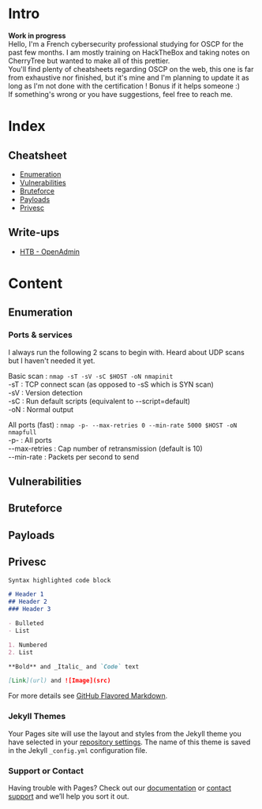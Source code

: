 # Intro

**Work in progress**<br/>
Hello, I'm a French cybersecurity professional studying for OSCP for the past few months. I am mostly training on HackTheBox and taking notes on CherryTree but wanted to make all of this prettier.<br/>
You'll find plenty of cheatsheets regarding OSCP on the web, this one is far from exhaustive nor finished, but it's mine and I'm planning to update it as long as I'm not done with the certification ! Bonus if it helps someone :)<br/>
If something's wrong or you have suggestions, feel free to reach me.<br/>

# Index

## Cheatsheet
- [Enumeration](#enumeration)
- [Vulnerabilities](#vulnerabilities)
- [Bruteforce](#bruteforce)
- [Payloads](#payloads)
- [Privesc](#privesc)

## Write-ups
- [HTB - OpenAdmin](https://0xa1d.github.io/openadmin)

# Content

## Enumeration

### Ports & services

I always run the following 2 scans to begin with. Heard about UDP scans but I haven't needed it yet.<br/>

Basic scan :
`nmap -sT -sV -sC $HOST -oN nmapinit`<br/>
-sT : TCP connect scan (as opposed to -sS which is SYN scan)<br/>
-sV : Version detection<br/>
-sC : Run default scripts (equivalent to --script=default)<br/>
-oN : Normal output<br/>

All ports (fast) :
`nmap -p- --max-retries 0 --min-rate 5000 $HOST -oN nmapfull`<br/>
-p- : All ports<br/>
--max-retries : Cap number of retransmission (default is 10)<br/>
--min-rate : Packets per second to send<br/>

## Vulnerabilities

## Bruteforce

## Payloads

## Privesc


```markdown
Syntax highlighted code block

# Header 1
## Header 2
### Header 3

- Bulleted
- List

1. Numbered
2. List

**Bold** and _Italic_ and `Code` text

[Link](url) and ![Image](src)
```

For more details see [GitHub Flavored Markdown](https://guides.github.com/features/mastering-markdown/).

### Jekyll Themes

Your Pages site will use the layout and styles from the Jekyll theme you have selected in your [repository settings](https://github.com/0xa1d/0xa1d.github.io/settings). The name of this theme is saved in the Jekyll `_config.yml` configuration file.

### Support or Contact

Having trouble with Pages? Check out our [documentation](https://help.github.com/categories/github-pages-basics/) or [contact support](https://github.com/contact) and we’ll help you sort it out.
